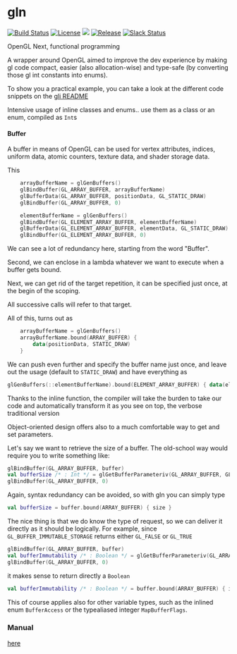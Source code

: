 # gln

[![Build Status](https://travis-ci.org/kotlin-graphics/gln.svg?branch=master)](https://travis-ci.org/kotlin-graphics/gln) 
[![License](https://img.shields.io/badge/License-Apache%202.0-blue.svg)]()
![](https://reposs.herokuapp.com/?path=kotlin-graphics/gln&color=yellow) 
[![Release](https://jitpack.io/v/kotlin-graphics/gln.svg)](https://jitpack.io/#kotlin-graphics/gln) 
[![Slack Status](http://slack.kotlinlang.org/badge.svg)](http://slack.kotlinlang.org/)

OpenGL Next, functional programming


A wrapper around OpenGL aimed to improve the dev experience by making gl code compact, easier (also allocation-wise) and type-safe (by converting those gl int constants into enums).

To show you a practical example, you can take a look at the different code snippets on the [gli README](https://github.com/kotlin-graphics/gli)

Intensive usage of inline classes and enums.. use them as a class or an enum, compiled as `Int`s

#### Buffer

A buffer in means of OpenGL can be used for vertex attributes, indices, uniform data, atomic counters, texture data, and shader storage data.

This

```kotlin
    arrayBufferName = glGenBuffers()
    glBindBuffer(GL_ARRAY_BUFFER, arrayBufferName)
    glBufferData(GL_ARRAY_BUFFER, positionData, GL_STATIC_DRAW)
    glBindBuffer(GL_ARRAY_BUFFER, 0)

    elementBufferName = glGenBuffers()
    glBindBuffer(GL_ELEMENT_ARRAY_BUFFER, elementBufferName)
    glBufferData(GL_ELEMENT_ARRAY_BUFFER, elementData, GL_STATIC_DRAW)
    glBindBuffer(GL_ELEMENT_ARRAY_BUFFER, 0)
```

We can see a lot of redundancy here, starting from the word "Buffer". 

Second, we can enclose in a lambda whatever we want to execute when a buffer gets bound.

Next, we can get rid of the target repetition, it can be specified just once, at the begin of the scoping.

All successive calls will refer to that target.

All of this, turns out as

```kotlin
    arrayBufferName = glGenBuffers()
    arrayBufferName.bound(ARRAY_BUFFER) {
        data(positionData, STATIC_DRAW)
    }
```

We can push even further and specify the buffer name just once, and leave out the usage (default to `STATIC_DRAW`) and 
have everything as

```kotlin
glGenBuffers(::elementBufferName).bound(ELEMENT_ARRAY_BUFFER) { data(elementData) }
```

Thanks to the inline function, the compiler will take the burden to take our code and automatically transform it as you 
see on top, the verbose traditional version

Object-oriented design offers also to a much comfortable way to get and set parameters.

Let's say we want to retrieve the size of a buffer. The old-school way would require you to write something like:

```kotlin
glBindBuffer(GL_ARRAY_BUFFER, buffer)
val bufferSize /* : Int */ = glGetBufferParameteriv(GL_ARRAY_BUFFER, GL_BUFFER_SIZE)
glBindBuffer(GL_ARRAY_BUFFER, 0)
``` 

Again, syntax redundancy can be avoided, so with gln you can simply type

```kotlin
val bufferSize = buffer.bound(ARRAY_BUFFER) { size }
```

The nice thing is that we do know the type of request, so we can deliver it directly as it should be logically.
For example, since `GL_BUFFER_IMMUTABLE_STORAGE` returns either `GL_FALSE` or `GL_TRUE`

```kotlin
glBindBuffer(GL_ARRAY_BUFFER, buffer)
val bufferImmutability /* : Boolean */ = glGetBufferParameteriv(GL_ARRAY_BUFFER, GL_BUFFER_IMMUTABLE_STORAGE) == GL_TRUE
glBindBuffer(GL_ARRAY_BUFFER, 0)
```

it makes sense to return directly a `Boolean`

```kotlin
val bufferImmutability /* : Boolean */ = buffer.bound(ARRAY_BUFFER) { immutableStorage }
```

This of course applies also for other variable types, such as the inlined enum `BufferAccess` or the typealiased  integer `MapBufferFlags`.


### Manual

[here](https://github.com/kotlin-graphics/gln/blob/master/src/main/kotlin/gln/manual.md)
